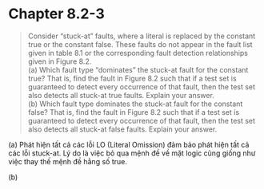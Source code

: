 # Chapter 8.2-3

> Consider “stuck-at” faults, where a literal is replaced by the constant true or the constant false. These faults do not appear in the fault list given in table 8.1 or the corresponding fault detection relationships given in Figure 8.2.\
> (a) Which fault type “dominates” the stuck-at fault for the constant true? That is, find the fault in Figure 8.2 such that if a test set is guaranteed to detect every occurrence of that fault, then the test set also detects all stuck-at true faults. Explain your answer.\
> (b) Which fault type dominates the stuck-at fault for the constant false? That is, find the fault in Figure 8.2 such that if a test set is guaranteed to detect every occurrence of that fault, then the test set also detects all stuck-at false faults. Explain your answer.

(a)
Phát hiện tất cả các lỗi LO (Literal Omission) đảm bảo phát hiện tất cả các lỗi stuck-at.
Lý do là việc bỏ qua mệnh đề về mặt logic cũng giống như việc thay thế mệnh đề hằng số true.

(b)

